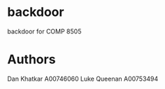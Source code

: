 backdoor
========

backdoor for COMP 8505

Authors
=======

Dan Khatkar A00746060
Luke Queenan A00753494

